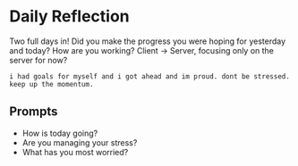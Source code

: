 # Daily Reflection
Two full days in! Did you make the progress you were hoping for yesterday and today? How are you working? Client -> Server, focusing only on the server for now?  

```
i had goals for myself and i got ahead and im proud. dont be stressed. keep up the momentum.
```

## Prompts
- How is today going? 
- Are you managing your stress?
- What has you most worried?